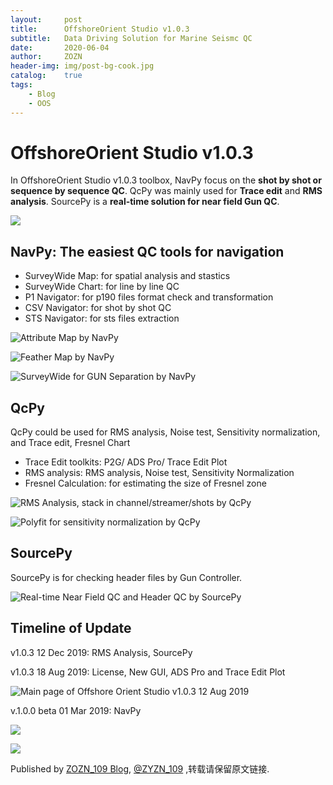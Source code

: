 ```yaml
---
layout:     post
title:      OffshoreOrient Studio v1.0.3
subtitle:   Data Driving Solution for Marine Seismc QC
date:       2020-06-04
author:     ZOZN
header-img: img/post-bg-cook.jpg
catalog:    true
tags:
    - Blog
    - OOS
---
```




# OffshoreOrient Studio v1.0.3

In OffshoreOrient Studio v1.0.3 toolbox, NavPy focus on the **shot by shot or sequence by sequence QC**. QcPy was mainly used for **Trace edit** and **RMS analysis**. SourcePy is  a **real-time  solution for near field Gun QC**.

![](\img\OOS\NavPy_SurveyWide_Cross-line_QC_package_Introduction-1024x576.png)

## NavPy: The easiest QC tools for navigation

- SurveyWide Map: for spatial analysis and stastics
- SurveyWide Chart: for line by line QC
- P1 Navigator: for p190 files format check and transformation
- CSV Navigator: for shot by shot QC
- STS Navigator: for sts files extraction

![Attribute Map by NavPy](\img\OOS\oos_attributemap.png)

![Feather Map by NavPy](\img\OOS\oos_feather.png)

![SurveyWide for GUN Separation by NavPy](\img\OOS\oos_surveywide.png)

## QcPy

QcPy could be used for RMS analysis, Noise test, Sensitivity normalization, and Trace edit, Fresnel Chart

- Trace Edit toolkits: P2G/ ADS Pro/ Trace Edit Plot
- RMS analysis:  RMS analysis, Noise test, Sensitivity Normalization
- Fresnel Calculation: for estimating the size of Fresnel zone

![RMS Analysis, stack in channel/streamer/shots by QcPy](\img\OOS\oos_rms.png)

![Polyfit for sensitivity normalization by QcPy](\img\OOS\oos_polyfit.png)

## SourcePy

SourcePy is for checking header files by Gun Controller.

![Real-time Near Field QC and Header QC by SourcePy](\img\OOS\oos_sourcepy.png)

## Timeline of Update

v1.0.3 12 Dec 2019: RMS Analysis, SourcePy

v1.0.3 18 Aug 2019: License, New GUI, ADS Pro and Trace Edit Plot

![Main page of Offshore Orient Studio v1.0.3 12 Aug 2019](\img\OOS\oos_mainpage.png)

v.1.0.0 beta 01 Mar 2019: NavPy

![](\img\OOS\NavPy_SurveyWide_Cross-line_QC_package_Introduction1-1024x576.png)

![](img\OOS\NavPy_SurveyWide_Cross-line_QC_package_Introduction2-1024x576.png)



Published by [ZOZN_109 Blog](http://offshoreorient.xyz), [@ZYZN_109](http://github.com/liuh886) ,转载请保留原文链接.
